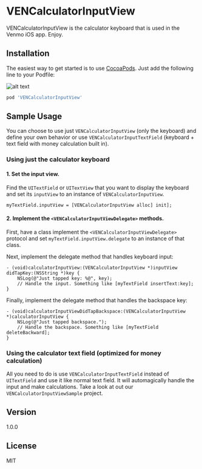 VENCalculatorInputView
=========

VENCalculatorInputView is the calculator keyboard that is used in the Venmo iOS app. Enjoy.

Installation
----

The easiest way to get started is to use [CocoaPods](http://cocoapods.org/). Just add the following line to your Podfile:

![alt text](http://imgur.com/Y2ZsWPx.png "VENCalculatorInputView")

```ruby
pod 'VENCalculatorInputView'
```

Sample Usage
----
You can choose to use just ```VENCalculatorInputView``` (only the keyboard) and define your own behavior or use ```VENCalculatorInputTextField``` (keyboard + text field with money calculation built in).

### Using just the calculator keyboard

#### 1. Set the input view.
Find the ```UITextField``` or ```UITextView``` that you want to display the keyboard and set its ```inputView``` to an instance of ```VENCalculatorInputView```.

```obj-c
myTextField.inputView = [VENCalculatorInputView alloc] init];
```

#### 2. Implement the ```<VENCalculatorInputViewDelegate>``` methods.

First, have a class implement the ```<VENCalculatorInputViewDelegate>``` protocol and set ```myTextField.inputView.delegate``` to an instance of that class.

Next, implement the delegate method that handles keyboard input:

```obj-c
- (void)calculatorInputView:(VENCalculatorInputView *)inputView didTapKey:(NSString *)key {
    NSLog(@"Just tapped key: %@", key);
    // Handle the input. Something like [myTextField insertText:key];
}
```

Finally, implement the delegate method that handles the backspace key:

```obj-c
- (void)calculatorInputViewDidTapBackspace:(VENCalculatorInputView *)calculatorInputView {
    NSLog(@"Just tapped backspace.");
    // Handle the backspace. Something like [myTextField deleteBackward];
}
```

### Using the calculator text field (optimized for money calculation)

All you need to do is use ```VENCalculatorInputTextField``` instead of ```UITextField``` and use it like normal text field. It will automagically handle the input and make calculations. Take a look at out our ```VENCalculatorInputViewSample``` project.

Version
----
1.0.0

License
----

MIT
